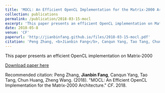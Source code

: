 ```yaml
---
title: 'MOCL: An Efficient OpenCL Implementation for the Matrix-2000 Architecture'
collection: publications
permalink: /publication/2018-03-15-mocl
excerpt: 'This paper presents an efficient OpenCL implementation on Matrix-2000'
date: 2018-05-8
venue: 'CF'
paperurl: 'http://jianbinfang.github.io/files/2018-03-15-mocl.pdf'
citation: 'Peng Zhang, <b>Jianbin Fang</b>, Canqun Yang, Tao Tang, Chun Huang, Zheng Wang. &quot;MOCL: An Efficient OpenCL Implementation for the Matrix-2000 Architecture.&quot; <i>CF</i>. 2018.'
---
```

This paper presents an efficient OpenCL implementation on Matrix-2000

[Download paper here](http://jianbinfang.github.io/files/2018-03-15-mocl.pdf)

Recommended citation: Peng Zhang, <b>Jianbin Fang</b>, Canqun Yang, Tao Tang, Chun Huang, Zheng Wang. (2018). "MOCL: An Efficient OpenCL Implementation for the Matrix-2000 Architecture." <i>CF</i>. 2018. 
